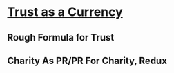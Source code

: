 # [Trust as a Currency](/docs/Trust/index.md)
## Rough Formula for Trust
## Charity As PR/PR For Charity, Redux
